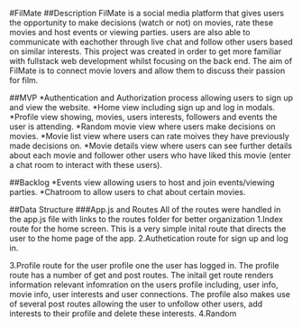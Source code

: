 #FilMate
##Description
FilMate is a social media platform that gives users the opportunity to make decisions (watch or not) on movies, rate these movies and host events or viewing parties.
users are also able to communicate with eachother through live chat and follow other users based on similar interests. This project was created in order to get more familiar
with fullstack web development whilst focusing on the back end.
The aim of FilMate is to connect movie lovers and allow them to discuss their passion for film. 

##MVP
*Authentication and Authorization process allowing users to sign up and view the website.
*Home view including sign up and log in modals. 
*Profile view showing, movies, users interests, followers and events the user is attending. 
*Random movie view where users make decisions on movies. 
*Movie list view where users can rate moives they have previously made decisions on.
*Movie details view where users can see further details about each movie and follower other users who have liked this movie (enter a chat room to interact with these users).

##Backlog
*Events view allowing users to host and join events/viewing parties. 
*Chatroom to allow users to chat about certain movies. 

##Data Structure
###App.js and Routes 
All of the routes were handled in the app.js file with links to the routes folder for better organization
1.Index route for the home screen.
  This is a very simple inital route that directs the user to the home page of the app.
2.Authetication route for sign up and log in. 

3.Profile route for the user profile one the user has logged in. 
   The profile route has a number of get and post routes. The initail get route renders information relevant infomration on the users profile including, user info, 
   movie info, user interests and user connections. The profile also makes use of several post routes allowing the user to unfollow other users, add interests to their profile
   and delete these interests. 
4.Random 




